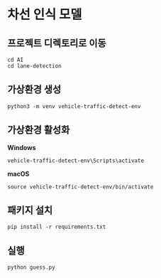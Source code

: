 # 차선 인식 모델

## 프로젝트 디렉토리로 이동

```
cd AI
cd lane-detection
```

## 가상환경 생성

```
python3 -m venv vehicle-traffic-detect-env
```

## 가상환경 활성화

**Windows**

```
vehicle-traffic-detect-env\Scripts\activate
```

**macOS**

```
source vehicle-traffic-detect-env/bin/activate
```

## 패키지 설치

```
pip install -r requirements.txt
```

## 실행

```
python guess.py
```
